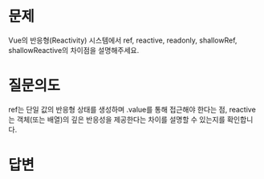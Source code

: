 # 문제
Vue의 반응형(Reactivity) 시스템에서 ref, reactive, readonly, shallowRef, shallowReactive의 차이점을 설명해주세요.

# 질문의도
ref는 단일 값의 반응형 상태를 생성하며 .value를 통해 접근해야 한다는 점, reactive는 객체(또는 배열)의 깊은 반응성을 제공한다는 차이를 설명할 수 있는지를 확인합니다.

# 답변